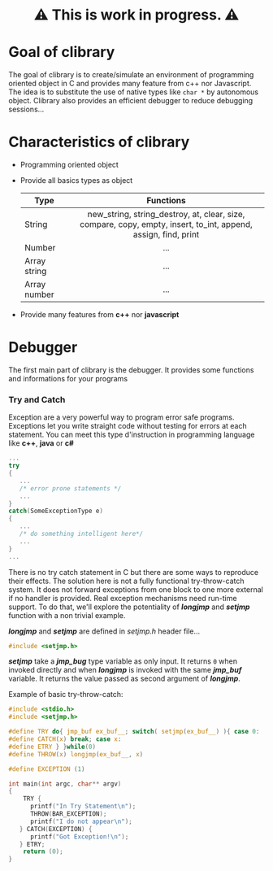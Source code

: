 <h1 align="center"><strong>⚠️ This is work in progress. ⚠️</strong></h1>

# Goal of clibrary
The goal of clibrary is to create/simulate an environment of programming oriented object in C and provides many feature from c++ nor Javascript.
The idea is to substitute the use of native types like `char *` by autonomous object.
Clibrary also provides an efficient debugger to reduce debugging sessions...

# Characteristics of clibrary

- Programming oriented object
- Provide all basics types as object

    |   Type       |      Functions                 |
    |--------------|:------------------------------:|
    | String       | new_string, string_destroy, at, clear, size, compare, copy, empty, insert, to_int, append, assign, find, print| $1600 |
    | Number       |    ...                         |
    | Array string |    ...                         |
    | Array number |    ...                         |
    
- Provide many features from **c++** nor **javascript**

# Debugger

The first main part of clibrary is the debugger. It provides some functions and informations for your programs

### Try and Catch

Exception are a very powerful way to program error safe programs. Exceptions let you write straight code without testing for errors at each statement. You can meet this type d'instruction in programming language like **c++**, **java** or **c#**

```c++
...
try
{
   ...
   /* error prone statements */
   ...
}
catch(SomeExceptionType e)
{
   ...
   /* do something intelligent here*/
   ...
}
...
```
There is no try catch statement in C but there are some ways to reproduce their effects.
The solution here is not a fully functional try-throw-catch system. It does not forward exceptions from one block to one more external if no handler is provided.
Real exception mechanisms need run-time support. To do that, we'll explore the potentiality of ***longjmp*** and ***setjmp*** function with a non trivial example.

***longjmp*** and ***setjmp*** are defined in *setjmp.h* header file...
```c
#include <setjmp.h>
```
***setjmp*** take a ***jmp_bug*** type variable as only input. It returns `0` when invoked directly and when ***longjmp*** is invoked with the same ***jmp_buf*** variable. It returns the value passed as second argument of ***longjmp***.

Example of basic try-throw-catch:
```c
#include <stdio.h>
#include <setjmp.h>

#define TRY do{ jmp_buf ex_buf__; switch( setjmp(ex_buf__) ){ case 0:
#define CATCH(x) break; case x:
#define ETRY } }while(0)
#define THROW(x) longjmp(ex_buf__, x)

#define EXCEPTION (1)

int main(int argc, char** argv)
{
    TRY {
      printf("In Try Statement\n");
      THROW(BAR_EXCEPTION);
      printf("I do not appear\n");
   } CATCH(EXCEPTION) {
      printf("Got Exception!\n");
   } ETRY;
    return (0);
}
```
